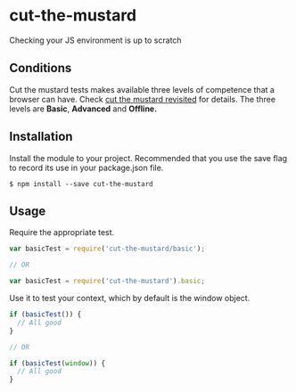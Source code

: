 # cut-the-mustard
Checking your JS environment is up to scratch

## Conditions

Cut the mustard tests makes available three levels of competence that a browser can have. Check [cut the mustard revisited](https://justmarkup.com/log/2015/02/26/cut-the-mustard-revisited/) for details. The three levels are **Basic**, **Advanced** and **Offline.**

## Installation

Install the module to your project. Recommended that you use the save flag to record its use in your package.json file.

```
$ npm install --save cut-the-mustard
```

## Usage

Require the appropriate test.

```js
var basicTest = require('cut-the-mustard/basic');

// OR

var basicTest = require('cut-the-mustard').basic;
```

Use it to test your context, which by default is the window object.

```js
if (basicTest()) {
  // All good
}

// OR

if (basicTest(window)) {
  // All good
}
```
